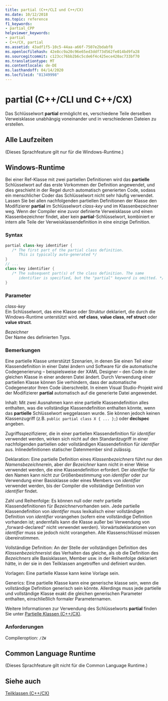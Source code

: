 ```yaml
---
title: partial (C++/CLI und C++/CX)
ms.date: 10/12/2018
ms.topic: reference
f1_keywords:
- partial_CPP
helpviewer_keywords:
- partial
- C++/CX, partial
ms.assetid: 43adf1f5-10c5-44aa-a66f-7507e2bdabf8
ms.openlocfilehash: 42e8cc9a20c96e65ed3ddf73d562fe014bd9fa28
ms.sourcegitcommit: c123cc76bb2b6c5cde6f4c425ece420ac733bf70
ms.translationtype: MT
ms.contentlocale: de-DE
ms.lasthandoff: 04/14/2020
ms.locfileid: "81349998"
---
```

# <a name="partial--ccli-and-ccx"></a>partial (C++/CLI und C++/CX)

Das Schlüsselwort **partial** ermöglicht es, verschiedene Teile derselben Verweisklasse unabhängig voneinander und in verschiedenen Dateien zu erstellen.

## <a name="all-runtimes"></a>Alle Laufzeiten

(Dieses Sprachfeature gilt nur für die Windows-Runtime.)

## <a name="windows-runtime"></a>Windows-Runtime

Bei einer Ref-Klasse mit zwei partiellen Definitionen wird das **partielle** Schlüsselwort auf das erste Vorkommen der Definition angewendet, und dies geschieht in der Regel durch automatisch generierten Code, sodass ein menschlicher Coder das Schlüsselwort nicht sehr häufig verwendet. Lassen Sie bei allen nachfolgenden partiellen Definitionen der Klasse den Modifizierer **partial** im Schlüsselwort *class-key* und im Klassenbezeichner weg. Wenn der Compiler eine zuvor definierte Verweisklasse und einen Klassenbezeichner findet, aber kein **partial**-Schlüsselwort, kombiniert er intern alle Teile der Verweisklassendefinition in eine einzige Definition.

### <a name="syntax"></a>Syntax

```cpp
partial class-key identifier {
   /* The first part of the partial class definition.
      This is typically auto-generated */
}
// ...
class-key identifier {
   /* The subsequent part(s) of the class definition. The same
      identifier is specified, but the "partial" keyword is omitted. */
}
```

### <a name="parameters"></a>Parameter

*class-key*<br/>
Ein Schlüsselwort, das eine Klasse oder Struktur deklariert, die durch die Windows-Runtime unterstützt wird. **ref class**, **value class**, **ref struct** oder **value struct**.

*Bezeichner*<br/>
Der Name des definierten Typs.

### <a name="remarks"></a>Bemerkungen

Eine partielle Klasse unterstützt Szenarien, in denen Sie einen Teil einer Klassendefinition in einer Datei ändern und Software für die automatische Codegenerierung – beispielsweise der XAML Designer – den Code in der gleichen Klasse in einer anderen Datei ändert. Durch Verwendung einer partiellen Klasse können Sie verhindern, dass der automatische Codegenerator Ihren Code überschreibt. In einem Visual Studio-Projekt wird der Modifizierer **partial** automatisch auf die generierte Datei angewendet.

Inhalt: Mit zwei Ausnahmen kann eine partielle Klassendefinition alles enthalten, was die vollständige Klassendefinition enthalten könnte, wenn das **partielle** Schlüsselwort weggelassen wurde. Sie können jedoch keinen Klassenzugriff (z.B. `public partial class X { ... };`) oder **declspec** angeben.

Zugriffsspezifizierer, die in einer partiellen Klassendefinition für *identifier* verwendet werden, wirken sich nicht auf den Standardzugriff in einer nachfolgenden partiellen oder vollständigen Klassendefinition für *identifier* aus. Inlinedefinitionen statischer Datenmember sind zulässig.

Deklaration: Eine partielle Definition eines *Klassenbezeichners* führt nur den *Namensbezeichner*ein, aber *der Bezeichner* kann nicht in einer Weise verwendet werden, die eine Klassendefinition erfordert. Der *identifier* für den Namen kann nicht zur Größenbestimmung von *identifier* oder zur Verwendung einer Basisklasse oder eines Members von *identifier* verwendet werden, bis der Compiler die vollständige Definition von *identifier* findet.

Zahl und Reihenfolge: Es können null oder mehr partielle Klassendefinitionen für *Bezeichner*vorhanden sein. Jede partielle Klassendefinition von *identifier* muss lexikalisch einer vollständigen Definition von *identifier* vorangehen (sofern eine vollständige Definition vorhanden ist; andernfalls kann die Klasse außer bei Verwendung von „forward-declared“ nicht verwendet werden). Vorwärtsdeklarationen von *identifier* muss sie jedoch nicht vorangehen. Alle Klassenschlüssel müssen übereinstimmen.

Vollständige Definition: An der Stelle der vollständigen Definition des *Klassenbezeichners*ist das Verhalten das gleiche, als ob die Definition des *Bezeichners* alle Basisklassen, Member usw. in der Reihenfolge deklariert hätte, in der sie in den Teilklassen angetroffen und definiert wurden.

Vorlagen: Eine partielle Klasse kann keine Vorlage sein.

Generics: Eine partielle Klasse kann eine generische klasse sein, wenn die vollständige Definition generisch sein könnte. Allerdings muss jede partielle und vollständige Klasse exakt die gleichen generischen Parameter enthalten, einschließlich formaler Parameternamen.

Weitere Informationen zur Verwendung des Schlüsselworts **partial** finden Sie unter [Partielle Klassen (C++/CX)](https://go.microsoft.com/fwlink/p/?LinkId=249023).

### <a name="requirements"></a>Anforderungen

Compileroption: `/ZW`

## <a name="common-language-runtime"></a>Common Language Runtime

(Dieses Sprachfeature gilt nicht für die Common Language Runtime.)

## <a name="see-also"></a>Siehe auch

[Teilklassen (C++/CX)](https://go.microsoft.com/fwlink/p/?LinkId=249023)
